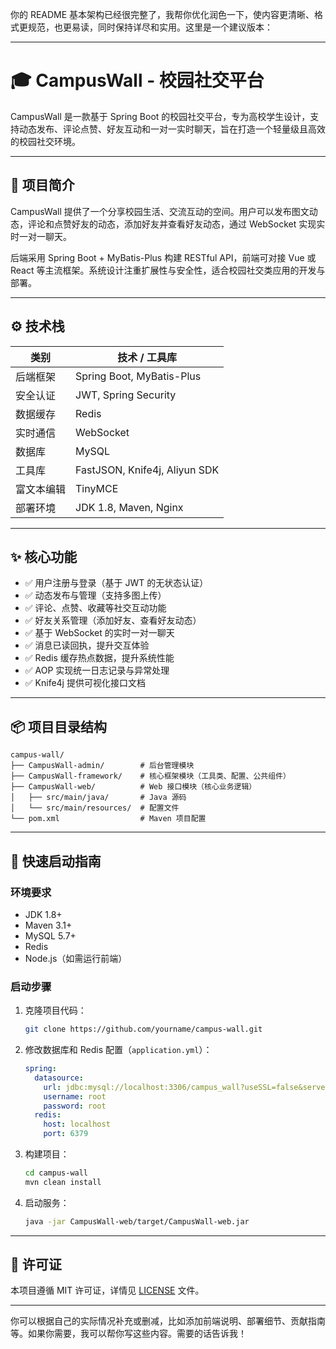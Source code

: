 你的 README 基本架构已经很完整了，我帮你优化润色一下，使内容更清晰、格式更规范，也更易读，同时保持详尽和实用。这里是一个建议版本：

---

# 🎓 CampusWall - 校园社交平台

CampusWall 是一款基于 Spring Boot 的校园社交平台，专为高校学生设计，支持动态发布、评论点赞、好友互动和一对一实时聊天，旨在打造一个轻量级且高效的校园社交环境。

---

## 🧩 项目简介

CampusWall 提供了一个分享校园生活、交流互动的空间。用户可以发布图文动态，评论和点赞好友的动态，添加好友并查看好友动态，通过 WebSocket 实现实时一对一聊天。

后端采用 Spring Boot + MyBatis-Plus 构建 RESTful API，前端可对接 Vue 或 React 等主流框架。系统设计注重扩展性与安全性，适合校园社交类应用的开发与部署。

---

## ⚙️ 技术栈

| 类别    | 技术 / 工具库                      |
| ----- | ----------------------------- |
| 后端框架  | Spring Boot, MyBatis-Plus     |
| 安全认证  | JWT, Spring Security          |
| 数据缓存  | Redis                         |
| 实时通信  | WebSocket                     |
| 数据库   | MySQL                         |
| 工具库   | FastJSON, Knife4j, Aliyun SDK |
| 富文本编辑 | TinyMCE                       |
| 部署环境  | JDK 1.8, Maven, Nginx         |

---

## ✨ 核心功能

* ✅ 用户注册与登录（基于 JWT 的无状态认证）
* ✅ 动态发布与管理（支持多图上传）
* ✅ 评论、点赞、收藏等社交互动功能
* ✅ 好友关系管理（添加好友、查看好友动态）
* ✅ 基于 WebSocket 的实时一对一聊天
* ✅ 消息已读回执，提升交互体验
* ✅ Redis 缓存热点数据，提升系统性能
* ✅ AOP 实现统一日志记录与异常处理
* ✅ Knife4j 提供可视化接口文档

---

## 📦 项目目录结构

```
campus-wall/
├── CampusWall-admin/        # 后台管理模块
├── CampusWall-framework/    # 核心框架模块（工具类、配置、公共组件）
├── CampusWall-web/          # Web 接口模块（核心业务逻辑）
│   ├── src/main/java/       # Java 源码
│   └── src/main/resources/  # 配置文件
└── pom.xml                  # Maven 项目配置
```

---

## 📝 快速启动指南

### 环境要求

* JDK 1.8+
* Maven 3.1+
* MySQL 5.7+
* Redis
* Node.js（如需运行前端）

### 启动步骤

1. 克隆项目代码：

   ```bash
   git clone https://github.com/yourname/campus-wall.git
   ```

2. 修改数据库和 Redis 配置（`application.yml`）：

   ```yaml
   spring:
     datasource:
       url: jdbc:mysql://localhost:3306/campus_wall?useSSL=false&serverTimezone=UTC
       username: root
       password: root
     redis:
       host: localhost
       port: 6379
   ```

3. 构建项目：

   ```bash
   cd campus-wall
   mvn clean install
   ```

4. 启动服务：

   ```bash
   java -jar CampusWall-web/target/CampusWall-web.jar
   ```

---

## 📄 许可证

本项目遵循 MIT 许可证，详情见 [LICENSE](LICENSE) 文件。

---

你可以根据自己的实际情况补充或删减，比如添加前端说明、部署细节、贡献指南等。如果你需要，我可以帮你写这些内容。需要的话告诉我！

